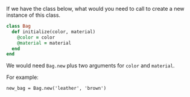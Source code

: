 If we have the class below, what would you need to call to create a new instance of this class.

```ruby
class Bag
  def initialize(color, material)
    @color = color
    @material = material
  end
end
```

We would need `Bag.new` plus two arguments for `color` and `material`.

For example:

`new_bag = Bag.new('leather', 'brown')`

